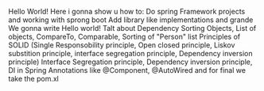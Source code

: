 Hello World! 
Here i gonna show u how to: 
Do spring Framework projects and working with sprong boot 
Add library like implementations and grande 
We gonna write Hello world! 
Talt about Dependency 
Sorting Objects, List of objects, CompareTo, Comparable<T>, Sorting of "Person" list
Principles of SOLID (Single Responsobility principle, Open closed principle, Liskov substition principle, interface segregation principle, Dependency inversion principle)
Interface Segregation principle, Dependency inversion principle, DI in Spring
Annotations like @Component, @AutoWired
and for final we take the pom.xl 
